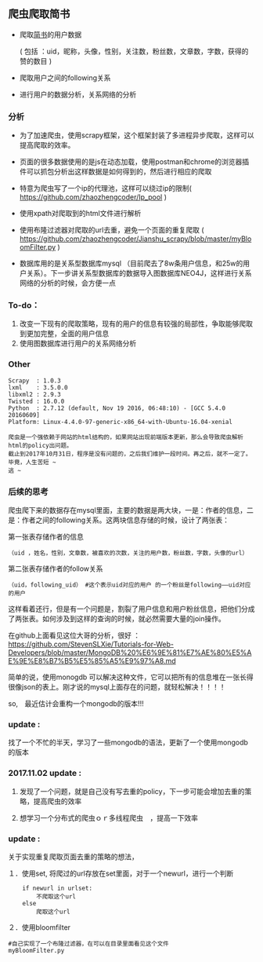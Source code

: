 ## 爬虫爬取简书

* 爬取[简书](https://www.jianshu.com/)的用户数据

   ( 包括 ：uid，昵称，头像，性别，关注数，粉丝数，文章数，字数，获得的赞的数目 )
   
* 爬取用户之间的following关系
* 进行用户的数据分析，关系网络的分析


### 分析
* 为了加速爬虫，使用scrapy框架，这个框架封装了多进程异步爬取，这样可以提高爬取的效率。

* 页面的很多数据使用的是js在动态加载，使用postman和chrome的浏览器插件可以抓包分析出这样数据是如何得到的，然后进行相应的爬取

* 特意为爬虫写了一个ip的代理池，这样可以绕过ip的限制( https://github.com/zhaozhengcoder/Ip_pool ) 

* 使用xpath对爬取到的html文件进行解析

* 使用布隆过滤器对爬取的url去重，避免一个页面的重复爬取
( https://github.com/zhaozhengcoder/Jianshu_scrapy/blob/master/myBloomFilter.py )

* 数据库用的是关系型数据库mysql （目前爬去了8w条用户信息，和25w的用户关系）。下一步讲关系型数据库的数据导入图数据库NEO4J，这样进行关系网络的分析的时候，会方便一点


### To-do：

1. 改变一下现有的爬取策略，现有的用户的信息有较强的局部性，争取能够爬取到更加完整，全面的用户信息
2. 使用图数据库进行用户的关系网络分析


### Other 
```
Scrapy  : 1.0.3
lxml    : 3.5.0.0
libxml2 : 2.9.3
Twisted : 16.0.0
Python  : 2.7.12 (default, Nov 19 2016, 06:48:10) - [GCC 5.4.0 20160609]
Platform: Linux-4.4.0-97-generic-x86_64-with-Ubuntu-16.04-xenial

爬虫是一个强依赖于网站的html结构的，如果网站出现前端版本更新，那么会导致爬虫解析html的policy出问题。
截止到2017年10月31日，程序是没有问题的，之后我们维护一段时间。再之后，就不一定了。毕竟，人生苦短 ~
逃 ~
```


### 后续的思考
爬虫爬下来的数据存在mysql里面，主要的数据是两大块，一是：作者的信息，二是：作者之间的following关系。这两块信息存储的时候，设计了两张表：

第一张表存储作者的信息
```
（uid ，姓名，性别，文章数，被喜欢的次数，关注的用户数，粉丝数，字数，头像的url）
```
第二张表存储作者的follow关系
```
（uid，following_uid） #这个表示uid对应的用户 的一个粉丝是following——uid对应的用户
```

这样看着还行，但是有一个问题是，割裂了用户信息和用户粉丝信息，把他们分成了两张表。如何涉及到这样的查询的时候，就必然需要大量的join操作。

在github上面看见这位大哥的分析，很好 ：https://github.com/StevenSLXie/Tutorials-for-Web-Developers/blob/master/MongoDB%20%E6%9E%81%E7%AE%80%E5%AE%9E%E8%B7%B5%E5%85%A5%E9%97%A8.md

简单的说，使用monogdb 可以解决这种文件，它可以把所有的信息堆在一张长得很像json的表上。刚才说的mysql上面存在的问题，就轻松解决！！！！　

so,　最近估计会重构一个mongodb的版本!!!

### update :
找了一个不忙的半天，学习了一些mongodb的语法，更新了一个使用mongodb的版本

### 2017.11.02  update :
1. 发现了一个问题，就是自己没有写去重的policy，下一步可能会增加去重的策略，提高爬虫的效率

2. 想学习一个分布式的爬虫ｏｒ多线程爬虫　，提高一下效率


### update :
关于实现重复爬取页面去重的策略的想法，

１．使用set, 将爬过的url存放在set里面，对于一个newurl，进行一个判断　
```
    if newurl in urlset:
        不爬取这个url
    else 
        爬取这个url
```
２．使用bloomfilter
```
#自己实现了一个布隆过滤器，在可以在目录里面看见这个文件
myBloomFilter.py
```